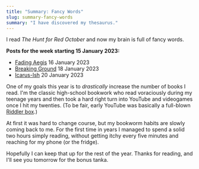 ```yaml
---
title: "Summary: Fancy Words"
slug: summary-fancy-words
summary: "I have discovered my thesaurus."
---
```


I read *The Hunt for Red October* and now my brain is full of fancy words.

**Posts for the week starting 15 January 2023:**

- [Fading Aegis](https://wirehaiku.org/posts/2023/01/fading-aegis/) 16 January 2023
- [Breaking Ground](https://wirehaiku.org/posts/2023/01/breaking-ground/) 18 January 2023
- [Icarus-Ish](https://wirehaiku.org/posts/2023/01/icarus-ish/) 20 January 2023

One of my goals this year is to *drastically* increase the number of books I read.
I'm the classic high-school bookwork who read voraciously during my teenage years and then took a hard right turn into YouTube and videogames once I hit my twenties.
(To be fair, early YouTube was basically a full-blown [Riddler box][1].)

At first it was hard to change course, but my bookworm habits are slowly coming back to me.
For the first time in years I managed to spend a solid two hours simply reading, without getting itchy every five minutes and reaching for my phone (or the fridge).

Hopefully I can keep that up for the rest of the year.
Thanks for reading, and I'll see you tomorrow for the bonus tanka.

[1]: https://youtu.be/4CkRewmRnRc
